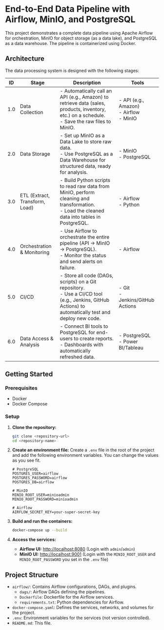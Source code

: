 # End-to-End Data Pipeline with Airflow, MinIO, and PostgreSQL

This project demonstrates a complete data pipeline using Apache Airflow for orchestration, MinIO for object storage (as a data lake), and PostgreSQL as a data warehouse. The pipeline is containerized using Docker.

## Architecture

The data processing system is designed with the following stages:

| ID  | Stage                        | Description                                                                                                                                                 | Tools                                  |
| --- | ---------------------------- | ----------------------------------------------------------------------------------------------------------------------------------------------------------- | -------------------------------------- |
| 1.0 | Data Collection              | - Automatically call an API (e.g., Amazon) to retrieve data (sales, products, inventory, etc.) on a schedule. <br> - Save the raw files to MinIO.             | - API (e.g., Amazon) <br> - Airflow <br> - MinIO |
| 2.0 | Data Storage                 | - Set up MinIO as a Data Lake to store raw data. <br> - Use PostgreSQL as a Data Warehouse for structured data, ready for analysis.                           | - MinIO <br> - PostgreSQL              |
| 3.0 | ETL (Extract, Transform, Load) | - Build Python scripts to read raw data from MinIO, perform cleaning and transformation. <br> - Load the cleaned data into tables in PostgreSQL.             | - Airflow <br> - Python                |
| 4.0 | Orchestration & Monitoring   | - Use Airflow to orchestrate the entire pipeline (API -> MinIO -> PostgreSQL). <br> - Monitor the status and send alerts on failure.                         | - Airflow                              |
| 5.0 | CI/CD                        | - Store all code (DAGs, scripts) on a Git repository. <br> - Use a CI/CD tool (e.g., Jenkins, GitHub Actions) to automatically test and deploy new code.      | - Git <br> - Jenkins/GitHub Actions    |
| 6.0 | Data Access & Analysis       | - Connect BI tools to PostgreSQL for end-users to create reports. <br> - Dashboards with automatically refreshed data.                                        | - PostgreSQL <br> - Power BI/Tableau   |

## Getting Started

### Prerequisites

- Docker
- Docker Compose

### Setup

1.  **Clone the repository:**
    ```bash
    git clone <repository-url>
    cd <repository-name>
    ```

2.  **Create an environment file:**
    Create a `.env` file in the root of the project and add the following environment variables. You can change the values as you see fit.

    ```env
    # PostgreSQL
    POSTGRES_USER=airflow
    POSTGRES_PASSWORD=airflow
    POSTGRES_DB=airflow

    # MinIO
    MINIO_ROOT_USER=minioadmin
    MINIO_ROOT_PASSWORD=minioadmin

    # Airflow
    AIRFLOW_SECRET_KEY=your-super-secret-key
    ```

3.  **Build and run the containers:**
    ```bash
    docker-compose up --build
    ```

4.  **Access the services:**
    - **Airflow UI:** [http://localhost:8080](http://localhost:8080) (Login with `admin`/`admin`)
    - **MinIO UI:** [http://localhost:9001](http://localhost:9001) (Login with the `MINIO_ROOT_USER` and `MINIO_ROOT_PASSWORD` you set in the `.env` file)

## Project Structure

- `airflow/`: Contains Airflow configurations, DAGs, and plugins.
  - `dags/`: Airflow DAGs defining the pipelines.
  - `Dockerfile`: Dockerfile for the Airflow services.
  - `requirements.txt`: Python dependencies for Airflow.
- `docker-compose.yaml`: Defines the services, networks, and volumes for the project.
- `.env`: Environment variables for the services (not version controlled).
- `README.md`: This file.

